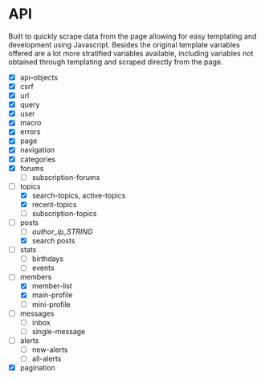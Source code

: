 # API

Built to quickly scrape data from the page allowing for easy templating and  development using Javascript. Besides the original template variables offered are a lot more stratified variables available, including variables not obtained through templating and scraped directly from the page.

- [x] api-objects
- [x] csrf
- [x] url
- [x] query
- [x] user
- [x] macro
- [x] errors
- [x] page
- [x] navigation
- [x] categories
- [x] forums
	- [ ] subscription-forums
- [ ] topics
	- [x] search-topics, active-topics
	- [x] recent-topics
	- [ ] subscription-topics
- [ ] posts
	- [ ] _author_ip_STRING_
	- [x] search posts
- [ ] stats
	- [ ] birthdays
	- [ ] events
- [ ] members
	- [x] member-list
	- [x] main-profile
	- [ ] mini-profile
- [ ] messages
	- [ ] inbox
	- [ ] single-message
- [ ] alerts
	- [ ] new-alerts
	- [ ] all-alerts
- [x] pagination